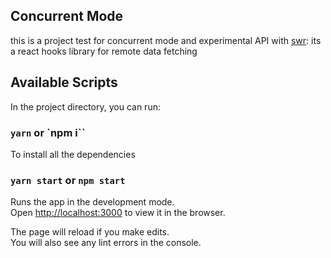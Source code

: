 ## Concurrent Mode

this is a project test for concurrent mode and experimental API with [swr](https://github.com/zeit/swr): its a react hooks library for remote data fetching

## Available Scripts

In the project directory, you can run:

### `yarn` or `npm i``

To install all the dependencies

### `yarn start` or `npm start`

Runs the app in the development mode.<br />
Open [http://localhost:3000](http://localhost:3000) to view it in the browser.

The page will reload if you make edits.<br />
You will also see any lint errors in the console.
